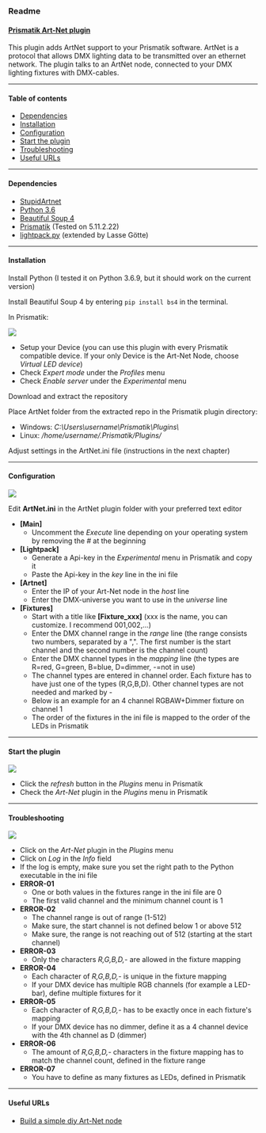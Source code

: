 ### Readme

#### [Prismatik Art-Net plugin](https://github.com/lgoette/Prismatik-ArtNet)
This plugin adds ArtNet support to your Prismatik software. ArtNet is a protocol that allows DMX lighting data to be transmitted over an ethernet network. The plugin talks to an ArtNet node, connected to your DMX lighting fixtures with DMX-cables.

* * * * *

#### Table of contents

-   [Dependencies](#dependencies)
-   [Installation](#installation)
-   [Configuration](#configuration)
-   [Start the plugin](#start_the_plugin)
-   [Troubleshooting](#troubleshooting)
-   [Useful URLs](#useful_urls)

* * * * *

#### Dependencies

-   [StupidArtnet](https://github.com/verycollective/stupidArtnet)
-   [Python 3.6](https://www.python.org/downloads/)
-   [Beautiful Soup 4](https://pypi.org/project/beautifulsoup4/)
-   [Prismatik](https://github.com/psieg/Lightpack/releases) (Tested on 5.11.2.22)
-   [lightpack.py](https://github.com/Atarity/Lightpack/blob/master/Software/apiexamples/pyLightpack/lightpack.py) (extended by Lasse Götte)

* * * * *

#### Installation

Install Python (I tested it on Python 3.6.9, but it should work on the current version)

Install Beautiful Soup 4 by entering ``` pip install bs4 ``` in the terminal.

In Prismatik:

![](site/res/prismatik.png)

-   Setup your Device (you can use this plugin with every Prismatik compatible device. If your only Device is the Art-Net Node, choose *Virtual LED device*)
-   Check *Expert mode* under the *Profiles* menu
-   Check *Enable server* under the *Experimental* menu

Download and extract the repository

Place ArtNet folder from the extracted repo in the Prismatik plugin directory:

-   Windows: *C:\\Users\\username\\Prismatik\\Plugins\\*
-   Linux: */home/username/.Prismatik/Plugins/*

Adjust settings in the ArtNet.ini file (instructions in the next chapter)

* * * * *

#### Configuration

![](site/res/ini.png)

Edit **ArtNet.ini** in the ArtNet plugin folder with your preferred text editor

-   **[Main]**
    -   Uncomment the *Execute* line depending on your operating system by removing the *\#* at the beginning
-   **[Lightpack]**
    -   Generate a Api-key in the *Experimental* menu in Prismatik and copy it
    -   Paste the Api-key in the *key* line in the ini file
-   **[Artnet]**
    -   Enter the IP of your Art-Net node in the *host* line
    -   Enter the DMX-universe you want to use in the *universe* line
-   **[Fixtures]**
    -   Start with a title like **[Fixture\_xxx]** (xxx is the name, you can customize. I recommend 001,002,...)
    -   Enter the DMX channel range in the *range* line (the range consists two numbers, separated by a ",". The first number is the start channel and the second number is the channel count)
    -   Enter the DMX channel types in the *mapping* line (the types are R=red, G=green, B=blue, D=dimmer, -=not in use)
    -   The channel types are entered in channel order. Each fixture has to have just one of the types (R,G,B,D). Other channel types are not needed and marked by -
    -   Below is an example for an 4 channel RGBAW+Dimmer fixture on channel 1
    -   The order of the fixtures in the ini file is mapped to the order of the LEDs in Prismatik

* * * * *

#### Start the plugin

![](site/res/plugins.png)

-   Click the *refresh* button in the *Plugins* menu in Prismatik
-   Check the *Art-Net* plugin in the *Plugins* menu in Prismatik

* * * * *

#### Troubleshooting

![](site/res/plugins.png)

-   Click on the *Art-Net* plugin in the *Plugins* menu
-   Click on *Log* in the *Info* field
-   If the log is empty, make sure you set the right path to the Python executable in the ini file
-   **ERROR-01**
    -   One or both values in the fixtures range in the ini file are 0
    -   The first valid channel and the minimum channel count is 1
-   **ERROR-02**
    -   The channel range is out of range (1-512)
    -   Make sure, the start channel is not defined below 1 or above 512
    -   Make sure, the range is not reaching out of 512 (starting at the start channel)
-   **ERROR-03**
    -   Only the characters *R,G,B,D,-* are allowed in the fixture mapping
-   **ERROR-04**
    -   Each character of *R,G,B,D,-* is unique in the fixture mapping
    -   If your DMX device has multiple RGB channels (for example a LED-bar), define multiple fixtures for it
-   **ERROR-05**
    -   Each character of *R,G,B,D,-* has to be exactly once in each fixture's mapping
    -   If your DMX device has no dimmer, define it as a 4 channel device with the 4th channel as D (dimmer)
-   **ERROR-06**
    -   The amount of *R,G,B,D,-* characters in the fixture mapping has to match the channel count, defined in the fixture range
-   **ERROR-07**
    -   You have to define as many fixtures as LEDs, defined in Prismatik

* * * * *

#### Useful URLs

-   [Build a simple diy Art-Net node](https://robertoostenveld.nl/art-net-to-dmx512-with-esp8266/)

